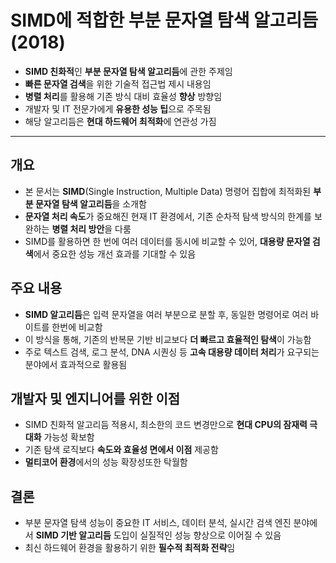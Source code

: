 # SIMD에 적합한 부분 문자열 탐색 알고리듬 (2018)


* **SIMD 친화적**인 **부분 문자열 탐색 알고리듬**에 관한 주제임
* **빠른 문자열 검색**을 위한 기술적 접근법 제시 내용임
* **병렬 처리**를 활용해 기존 방식 대비 효율성 **향상** 방향임
* 개발자 및 IT 전문가에게 **유용한 성능 팁**으로 주목됨
* 해당 알고리듬은 **현대 하드웨어 최적화**에 연관성 가짐

---

개요
--

* 본 문서는 **SIMD**(Single Instruction, Multiple Data) 명령어 집합에 최적화된 **부분 문자열 탐색 알고리듬**을 소개함
* **문자열 처리 속도**가 중요해진 현재 IT 환경에서, 기존 순차적 탐색 방식의 한계를 보완하는 **병렬 처리 방안**을 다룸
* SIMD를 활용하면 한 번에 여러 데이터를 동시에 비교할 수 있어, **대용량 문자열 검색**에서 중요한 성능 개선 효과를 기대할 수 있음

주요 내용
-----

* **SIMD 알고리듬**은 입력 문자열을 여러 부분으로 분할 후, 동일한 명령어로 여러 바이트를 한번에 비교함
* 이 방식을 통해, 기존의 반복문 기반 비교보다 **더 빠르고 효율적인 탐색**이 가능함
* 주로 텍스트 검색, 로그 분석, DNA 시퀀싱 등 **고속 대용량 데이터 처리**가 요구되는 분야에서 효과적으로 활용됨

개발자 및 엔지니어를 위한 이점
-----------------

* SIMD 친화적 알고리듬 적용시, 최소한의 코드 변경만으로 **현대 CPU의 잠재력 극대화** 가능성 확보함
* 기존 탐색 로직보다 **속도와 효율성 면에서 이점** 제공함
* **멀티코어 환경**에서의 성능 확장성또한 탁월함

결론
--

* 부분 문자열 탐색 성능이 중요한 IT 서비스, 데이터 분석, 실시간 검색 엔진 분야에서 **SIMD 기반 알고리듬** 도입이 실질적인 성능 향상으로 이어질 수 있음
* 최신 하드웨어 환경을 활용하기 위한 **필수적 최적화 전략**임
